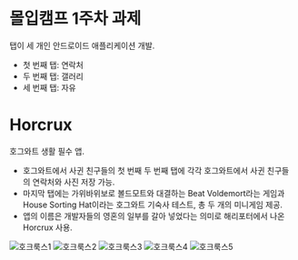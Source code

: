 # 몰입캠프 1주차 과제
탭이 세 개인 안드로이드 애플리케이션 개발.
* 첫 번째 탭: 연락처 
* 두 번째 탭: 갤러리
* 세 번째 탭: 자유

# Horcrux
호그와트 생활 필수 앱. 
* 호그와트에서 사귄 친구들의 첫 번째 두 번째 탭에 각각 호그와트에서 사귄 친구들의 연락처와 사진 저장 가능.
* 마지막 탭에는 가위바위보로 볼드모트와 대결하는 Beat Voldemort라는 게임과 House Sorting Hat이라는 호그와트 기숙사 테스트, 총 두 개의 미니게임 제공.
* 앱의 이름은 개발자들의 영혼의 일부를 갈아 넣었다는 의미로 해리포터에서 나온 Horcrux 사용.



![호크룩스1](https://user-images.githubusercontent.com/35211277/230772261-daf1c026-e197-46ed-93f1-e1ea90cf1402.jpg)
![호크룩스2](https://user-images.githubusercontent.com/35211277/230772269-61a36275-0fe3-4b56-8bdc-2e0a20bce425.jpg)
![호크룩스3](https://user-images.githubusercontent.com/35211277/230772495-186aba34-71a9-475e-bf4b-965edc8f4852.jpg)
![호크룩스4](https://user-images.githubusercontent.com/35211277/230772497-61a5a36d-73fb-453a-a7f8-9dbe2189e673.jpg)
![호크룩스5](https://user-images.githubusercontent.com/35211277/230772501-1689c926-d2d5-4654-bd07-b547d5d18d5b.jpg)
